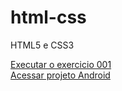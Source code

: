 # html-css
 HTML5 e CSS3


<a href= "https://v1souto.github.io/html-css/exercicios/ex 001/index.html" target=_blank> Executar o exercicio 001 </a> <br>
<a href= "https://v1souto.github.io/projeto-android/" target=_blank> Acessar projeto Android </a>

